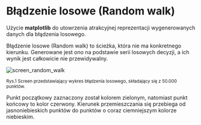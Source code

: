 # Błądzenie losowe (Random walk)

Użycie **matplotlib** do utowrzenia atrakcyjnej reprezentacji wygenerowanych danych dla błądzenia losowego.

Błądzenie losowe (Random walk) to ścieżka, która nie ma konkretnego kierunku. Generowane jest ono na podstawie serii losowych decyzji, a ich wynik jest całkowicie 
nie przewidywalny. 

![screen_random_walk](https://github.com/lukwac123/random_walk/assets/161370029/d4b4a6e6-8432-441e-809e-44f214115a84)

<sup>Rys.1 Screen przedstawiający wykres błądzenia losowego, składający się z 50.000 punktów.</sup>

Punkt początkowy zaznaczony został kolorem zielonym, natomiast punkt końcowy to kolor czerwony. Kierunek przemieszczania się przebiega od jasnoniebieskich punktów 
do punktów o coraz ciemniejszym kolorze niebieskim.
